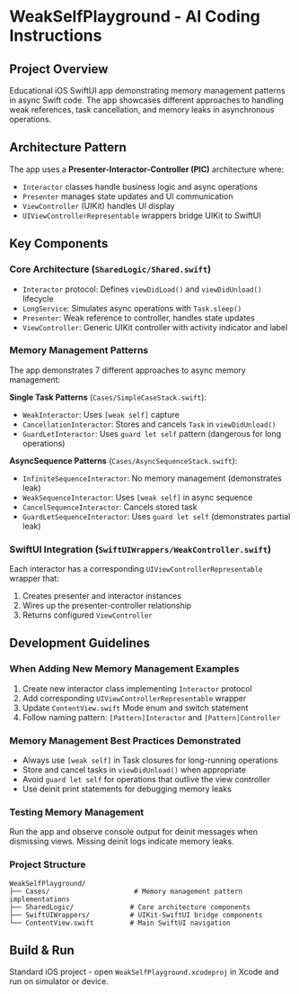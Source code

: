 # WeakSelfPlayground - AI Coding Instructions

## Project Overview
Educational iOS SwiftUI app demonstrating memory management patterns in async Swift code. The app showcases different approaches to handling weak references, task cancellation, and memory leaks in asynchronous operations.

## Architecture Pattern
The app uses a **Presenter-Interactor-Controller (PIC)** architecture where:
- `Interactor` classes handle business logic and async operations
- `Presenter` manages state updates and UI communication
- `ViewController` (UIKit) handles UI display
- `UIViewControllerRepresentable` wrappers bridge UIKit to SwiftUI

## Key Components

### Core Architecture (`SharedLogic/Shared.swift`)
- `Interactor` protocol: Defines `viewDidLoad()` and `viewDidUnload()` lifecycle
- `LongService`: Simulates async operations with `Task.sleep()`
- `Presenter`: Weak reference to controller, handles state updates
- `ViewController`: Generic UIKit controller with activity indicator and label

### Memory Management Patterns
The app demonstrates 7 different approaches to async memory management:

**Single Task Patterns** (`Cases/SimpleCaseStack.swift`):
- `WeakInteractor`: Uses `[weak self]` capture
- `CancellationInteractor`: Stores and cancels `Task` in `viewDidUnload()`
- `GuardLetInteractor`: Uses `guard let self` pattern (dangerous for long operations)

**AsyncSequence Patterns** (`Cases/AsyncSequenceStack.swift`):
- `InfiniteSequenceInteractor`: No memory management (demonstrates leak)
- `WeakSequenceInteractor`: Uses `[weak self]` in async sequence
- `CancelSequenceInteractor`: Cancels stored task
- `GuardLetSequenceInteractor`: Uses `guard let self` (demonstrates partial leak)

### SwiftUI Integration (`SwiftUIWrappers/WeakController.swift`)
Each interactor has a corresponding `UIViewControllerRepresentable` wrapper that:
1. Creates presenter and interactor instances
2. Wires up the presenter-controller relationship
3. Returns configured `ViewController`

## Development Guidelines

### When Adding New Memory Management Examples
1. Create new interactor class implementing `Interactor` protocol
2. Add corresponding `UIViewControllerRepresentable` wrapper
3. Update `ContentView.swift` Mode enum and switch statement
4. Follow naming pattern: `[Pattern]Interactor` and `[Pattern]Controller`

### Memory Management Best Practices Demonstrated
- Always use `[weak self]` in Task closures for long-running operations
- Store and cancel tasks in `viewDidUnload()` when appropriate
- Avoid `guard let self` for operations that outlive the view controller
- Use deinit print statements for debugging memory leaks

### Testing Memory Management
Run the app and observe console output for deinit messages when dismissing views. Missing deinit logs indicate memory leaks.

### Project Structure
```
WeakSelfPlayground/
├── Cases/                     # Memory management pattern implementations
├── SharedLogic/              # Core architecture components
├── SwiftUIWrappers/          # UIKit-SwiftUI bridge components
└── ContentView.swift         # Main SwiftUI navigation
```

## Build & Run
Standard iOS project - open `WeakSelfPlayground.xcodeproj` in Xcode and run on simulator or device.
